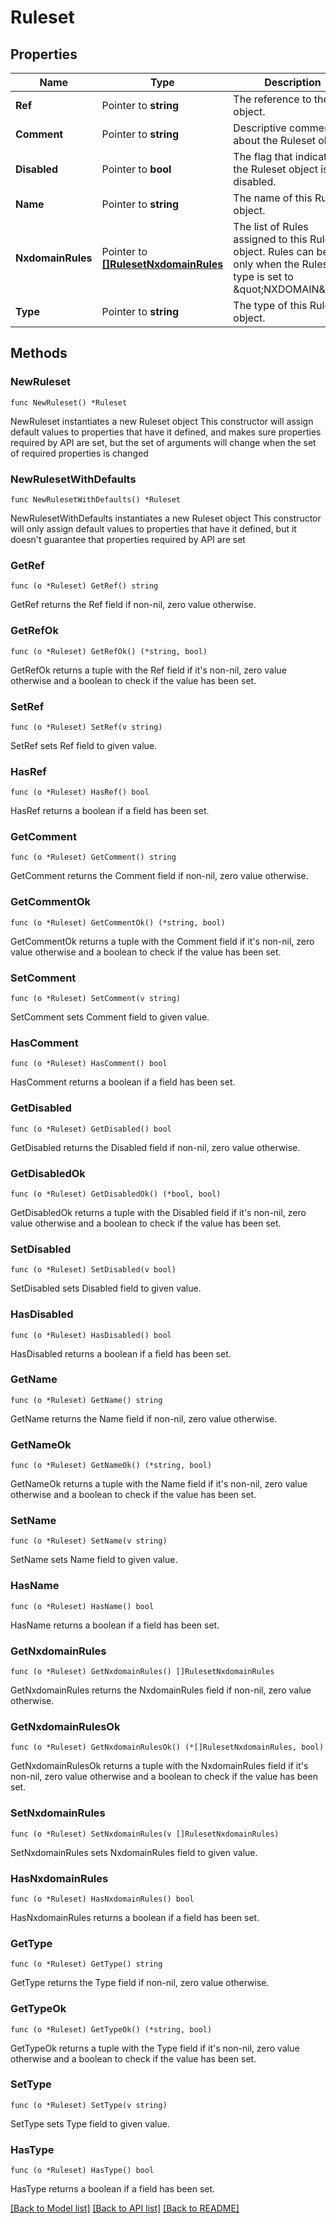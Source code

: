 # Ruleset

## Properties

Name | Type | Description | Notes
------------ | ------------- | ------------- | -------------
**Ref** | Pointer to **string** | The reference to the object. | [optional] 
**Comment** | Pointer to **string** | Descriptive comment about the Ruleset object. | [optional] 
**Disabled** | Pointer to **bool** | The flag that indicates if the Ruleset object is disabled. | [optional] 
**Name** | Pointer to **string** | The name of this Ruleset object. | [optional] 
**NxdomainRules** | Pointer to [**[]RulesetNxdomainRules**](RulesetNxdomainRules.md) | The list of Rules assigned to this Ruleset object. Rules can be set only when the Ruleset type is set to \&quot;NXDOMAIN\&quot;. | [optional] 
**Type** | Pointer to **string** | The type of this Ruleset object. | [optional] 

## Methods

### NewRuleset

`func NewRuleset() *Ruleset`

NewRuleset instantiates a new Ruleset object
This constructor will assign default values to properties that have it defined,
and makes sure properties required by API are set, but the set of arguments
will change when the set of required properties is changed

### NewRulesetWithDefaults

`func NewRulesetWithDefaults() *Ruleset`

NewRulesetWithDefaults instantiates a new Ruleset object
This constructor will only assign default values to properties that have it defined,
but it doesn't guarantee that properties required by API are set

### GetRef

`func (o *Ruleset) GetRef() string`

GetRef returns the Ref field if non-nil, zero value otherwise.

### GetRefOk

`func (o *Ruleset) GetRefOk() (*string, bool)`

GetRefOk returns a tuple with the Ref field if it's non-nil, zero value otherwise
and a boolean to check if the value has been set.

### SetRef

`func (o *Ruleset) SetRef(v string)`

SetRef sets Ref field to given value.

### HasRef

`func (o *Ruleset) HasRef() bool`

HasRef returns a boolean if a field has been set.

### GetComment

`func (o *Ruleset) GetComment() string`

GetComment returns the Comment field if non-nil, zero value otherwise.

### GetCommentOk

`func (o *Ruleset) GetCommentOk() (*string, bool)`

GetCommentOk returns a tuple with the Comment field if it's non-nil, zero value otherwise
and a boolean to check if the value has been set.

### SetComment

`func (o *Ruleset) SetComment(v string)`

SetComment sets Comment field to given value.

### HasComment

`func (o *Ruleset) HasComment() bool`

HasComment returns a boolean if a field has been set.

### GetDisabled

`func (o *Ruleset) GetDisabled() bool`

GetDisabled returns the Disabled field if non-nil, zero value otherwise.

### GetDisabledOk

`func (o *Ruleset) GetDisabledOk() (*bool, bool)`

GetDisabledOk returns a tuple with the Disabled field if it's non-nil, zero value otherwise
and a boolean to check if the value has been set.

### SetDisabled

`func (o *Ruleset) SetDisabled(v bool)`

SetDisabled sets Disabled field to given value.

### HasDisabled

`func (o *Ruleset) HasDisabled() bool`

HasDisabled returns a boolean if a field has been set.

### GetName

`func (o *Ruleset) GetName() string`

GetName returns the Name field if non-nil, zero value otherwise.

### GetNameOk

`func (o *Ruleset) GetNameOk() (*string, bool)`

GetNameOk returns a tuple with the Name field if it's non-nil, zero value otherwise
and a boolean to check if the value has been set.

### SetName

`func (o *Ruleset) SetName(v string)`

SetName sets Name field to given value.

### HasName

`func (o *Ruleset) HasName() bool`

HasName returns a boolean if a field has been set.

### GetNxdomainRules

`func (o *Ruleset) GetNxdomainRules() []RulesetNxdomainRules`

GetNxdomainRules returns the NxdomainRules field if non-nil, zero value otherwise.

### GetNxdomainRulesOk

`func (o *Ruleset) GetNxdomainRulesOk() (*[]RulesetNxdomainRules, bool)`

GetNxdomainRulesOk returns a tuple with the NxdomainRules field if it's non-nil, zero value otherwise
and a boolean to check if the value has been set.

### SetNxdomainRules

`func (o *Ruleset) SetNxdomainRules(v []RulesetNxdomainRules)`

SetNxdomainRules sets NxdomainRules field to given value.

### HasNxdomainRules

`func (o *Ruleset) HasNxdomainRules() bool`

HasNxdomainRules returns a boolean if a field has been set.

### GetType

`func (o *Ruleset) GetType() string`

GetType returns the Type field if non-nil, zero value otherwise.

### GetTypeOk

`func (o *Ruleset) GetTypeOk() (*string, bool)`

GetTypeOk returns a tuple with the Type field if it's non-nil, zero value otherwise
and a boolean to check if the value has been set.

### SetType

`func (o *Ruleset) SetType(v string)`

SetType sets Type field to given value.

### HasType

`func (o *Ruleset) HasType() bool`

HasType returns a boolean if a field has been set.


[[Back to Model list]](../README.md#documentation-for-models) [[Back to API list]](../README.md#documentation-for-api-endpoints) [[Back to README]](../README.md)


